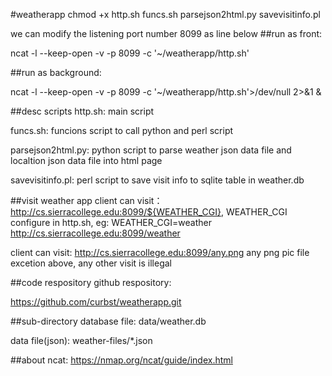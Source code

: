  #weatherapp 
 chmod +x http.sh funcs.sh parsejson2html.py savevisitinfo.pl
 
 we can modify the listening port number 8099 as line below
 ##run as front: 
 
 ncat -l --keep-open -v -p 8099 -c '~/weatherapp/http.sh'
 
 ##run as background: 
 
 ncat -l --keep-open -v -p 8099 -c '~/weatherapp/http.sh'>/dev/null 2>&1 &
 
 ##desc scripts
 http.sh: main script
 
 funcs.sh: funcions script to call python and perl script
 
 parsejson2html.py: python script to parse weather json data file and localtion json data file into html page
 
 savevisitinfo.pl: perl script to save visit info to sqlite table in weather.db
 
 ##visit weather app
 client can visit：
 http://cs.sierracollege.edu:8099/${WEATHER_CGI}, WEATHER_CGI configure in http.sh, eg: WEATHER_CGI=weather 
 http://cs.sierracollege.edu:8099/weather  
  
 client can visit:  http://cs.sierracollege.edu:8099/any.png  any png pic file
 excetion above, any other visit is illegal
 
 ##code respository
 github respository: 
 
 https://github.com/curbst/weatherapp.git
 
 ##sub-directory
 database file: data/weather.db
 
 data file(json): weather-files/*.json
 
 
 ##about ncat:
 https://nmap.org/ncat/guide/index.html


